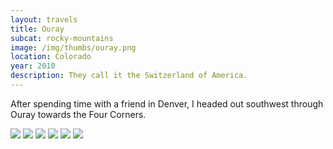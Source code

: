 ```yaml
--- 
layout: travels
title: Ouray
subcat: rocky-mountains
image: /img/thumbs/ouray.png
location: Colorado
year: 2010
description: They call it the Switzerland of America.
---
```


After spending time with a friend in Denver, I headed out southwest through Ouray towards the Four Corners. 

 <img src="https://lh4.googleusercontent.com/pXDJX7ydtVywE6ydJaScA8-FHFeCI93jM7ykEYS7lQ=w600-h450-no">

 <img src="https://lh6.googleusercontent.com/-_leeteoJvOo/T2KuPwPwIMI/AAAAAAAACjk/PNmrItwD014/w600-h450-no/DSCF3618.png">

 <img src="https://lh5.googleusercontent.com/-2xGrnI9TphI/T2KuPzWnbhI/AAAAAAAACjo/-3HIN6wz5r4/w600-h450-no/DSCF3627.png">

 <img src="https://lh3.googleusercontent.com/-vLCtxmt8lAs/T2KuP9fpE9I/AAAAAAAACj0/dAiWrSuiJso/w600-h450-no/DSCF3630.png">

 <img src="https://lh5.googleusercontent.com/-DzVV2t--0nM/T2KuQoC8MsI/AAAAAAAACkE/9SXAQpaL_gc/w600-h450-no/DSCF3636.png">

 <img src="https://lh3.googleusercontent.com/-lCQYSqnwXMc/T2KuQ-RVteI/AAAAAAAACkM/-Ndj4yjS-HY/w600-h450-no/DSCF3640.png">


